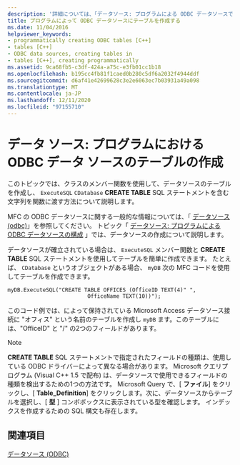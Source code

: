 ```yaml
---
description: '詳細については、「データソース: プログラムによる ODBC データソースでのテーブルの作成」を参照してください。'
title: プログラムによって ODBC データソースにテーブルを作成する
ms.date: 11/04/2016
helpviewer_keywords:
- programmatically creating ODBC tables [C++]
- tables [C++]
- ODBC data sources, creating tables in
- tables [C++], creating programmatically
ms.assetid: 9ca68fb5-c3df-424a-a75c-e3fb01cc1b18
ms.openlocfilehash: b195cc4fb81f1caed0b280c5df6a2032f4944ddf
ms.sourcegitcommit: d6af41e42699628c3e2e6063ec7b03931a49a098
ms.translationtype: MT
ms.contentlocale: ja-JP
ms.lasthandoff: 12/11/2020
ms.locfileid: "97155710"
---
```

# <a name="data-source-programmatically-creating-a-table-in-an-odbc-data-source"></a>データ ソース: プログラムにおける ODBC データ ソースのテーブルの作成

このトピックでは、クラスのメンバー関数を使用して、データソースのテーブルを作成し、 `ExecuteSQL` `CDatabase` **CREATE TABLE** SQL ステートメントを含む文字列を関数に渡す方法について説明します。

MFC の ODBC データソースに関する一般的な情報については、「 [データソース (odbc)](../../data/odbc/data-source-odbc.md)」を参照してください。 トピック「 [データソース: プログラムによる ODBC データソースの構成](../../data/odbc/data-source-programmatically-configuring-an-odbc-data-source.md) 」では、データソースの作成について説明します。

データソースが確立されている場合は、 `ExecuteSQL` メンバー関数と **CREATE TABLE** SQL ステートメントを使用してテーブルを簡単に作成できます。 たとえば、 `CDatabase` というオブジェクトがある場合、 `myDB` 次の MFC コードを使用してテーブルを作成できます。

```
myDB.ExecuteSQL("CREATE TABLE OFFICES (OfficeID TEXT(4)" ",
                         OfficeName TEXT(10))");
```

このコード例では、によって保持されている Microsoft Access データソース接続に "オフィス" という名前のテーブルを作成し `myDB` ます。このテーブルには、"OfficeID" と "/" の2つのフィールドがあります。

> [!NOTE]
> **CREATE TABLE** SQL ステートメントで指定されたフィールドの種類は、使用している ODBC ドライバーによって異なる場合があります。 Microsoft クエリプログラム (Visual C++ 1.5 で配布) は、データソースで使用できるフィールドの種類を検出するための1つの方法です。 Microsoft Query で、[ **ファイル**] をクリックし、[ **Table_Definition**] をクリックします。次に、データソースからテーブルを選択し、[ **型** ] コンボボックスに表示されている型を確認します。 インデックスを作成するための SQL 構文も存在します。

## <a name="see-also"></a>関連項目

[データソース (ODBC)](../../data/odbc/data-source-odbc.md)
